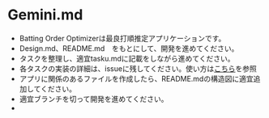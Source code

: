 # Gemini.md

* Batting Order Optimizerは最良打順推定アプリケーションです。
* Design.md、README.md　をもとにして、開発を進めてください。
* タスクを整理し、適宜tasku.mdに記載をしながら進めてください。
* 各タスクの実装の詳細は、issueに残してください。使い方は[こちら](https://zenn.dev/gashi/articles/6a9b7bf2b9dfe79e3870)を参照
* アプリに関係のあるファイルを作成したら、README.mdの構造図に適宜追加してください。
* 適宜ブランチを切って開発を進めてください。
* 
